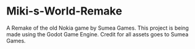 # Miki-s-World-Remake
A Remake of the old Nokia game by Sumea Games.
This project is being made using the Godot Game Engine.
Credit for all assets goes to Sumea Games.
